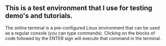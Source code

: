 ## This is a test environment that I use for testing demo's and tutorials.

The online terminal is a pre-configured Linux environment that can be used as a regular console (you can type commands). Clicking on the blocks of code followed by the ENTER sign will execute that command in the terminal.
